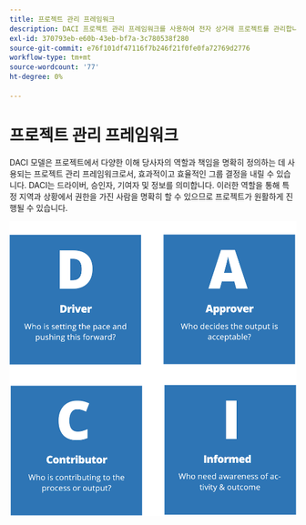 ```yaml
---
title: 프로젝트 관리 프레임워크
description: DACI 프로젝트 관리 프레임워크를 사용하여 전자 상거래 프로젝트를 관리합니다.
exl-id: 370793eb-e60b-43eb-bf7a-3c780538f280
source-git-commit: e76f101df47116f7b246f21f0fe0fa72769d2776
workflow-type: tm+mt
source-wordcount: '77'
ht-degree: 0%

---
```


# 프로젝트 관리 프레임워크

DACI 모델은 프로젝트에서 다양한 이해 당사자의 역할과 책임을 명확히 정의하는 데 사용되는 프로젝트 관리 프레임워크로서, 효과적이고 효율적인 그룹 결정을 내릴 수 있습니다. DACI는 드라이버, 승인자, 기여자 및 정보를 의미합니다. 이러한 역할을 통해 특정 지역과 상황에서 권한을 가진 사람을 명확히 할 수 있으므로 프로젝트가 원활하게 진행될 수 있습니다.

![DACI 프로젝트 관리 다이어그램](../../assets/playbooks/daci-model.png)
